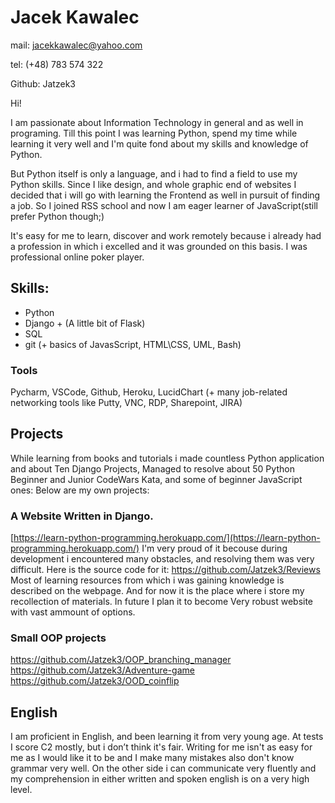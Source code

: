 # Jacek Kawalec
mail: jacekkawalec@yahoo.com

tel: (+48) 783 574 322

Github: Jatzek3

Hi!

I am passionate about Information Technology in general and as well in programing. Till this point I was learning Python, spend my time while learning it very well and I'm quite fond about my skills and knowledge of Python.

But Python itself is only a language, and i had to find a field to use my Python skills. Since I like design, and whole graphic end of websites I decided that i will go with learning the Frontend as well in pursuit of finding a job. So I joined RSS school and now I am eager learner of JavaScript(still prefer Python though;)

It's easy for me to learn, discover and work remotely because i already had a profession in which i excelled and it was grounded on this basis. I was professional online poker player.

## Skills:
 - Python
 - Django +  (A little bit of Flask)
 - SQL
 - git
 (+ basics of JavasScript, HTML\CSS, UML, Bash)
 
 ### Tools 
 Pycharm, VSCode, Github, Heroku, LucidChart
 (+ many job-related networking tools like Putty, VNC, RDP, Sharepoint, JIRA)

## Projects

While learning from books and tutorials i made countless Python application and about Ten Django Projects, Managed to resolve about 50 Python Beginner and Junior CodeWars Kata, and some of beginner JavaScript ones:
Below are my own projects:
### A Website Written in Django. 
[https://learn-python-programming.herokuapp.com/](https://learn-python-programming.herokuapp.com/)
I'm very proud of it becouse during development i encountered many obstacles, and resolving them was very difficult. Here is the source code for it:
https://github.com/Jatzek3/Reviews
Most of learning resources from which i was gaining knowledge is described on the webpage. And for now it is the place where i store my recollection of materials. In future I plan it to become Very robust website with vast ammount of options.

### Small OOP projects
https://github.com/Jatzek3/OOP_branching_manager
https://github.com/Jatzek3/Adventure-game
https://github.com/Jatzek3/OOD_coinflip


## English

I am proficient in English, and been learning it from very young age. At tests I score C2 mostly, but i don’t think it's fair. Writing for me isn't as easy for me as I would like it to be and I make many mistakes also don't know grammar very well. On the other side i can communicate very fluently and my comprehension in either written and spoken english is on a very high level.

